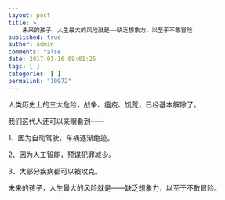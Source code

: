 ```yaml
---
layout: post
title: >
    未来的孩子，人生最大的风险就是——缺乏想象力，以至于不敢冒险
published: true
author: admin
comments: false
date: 2017-01-16 09:01:25
tags: [ ]
categories: [ ]
permalink: "10972"
---
```

人类历史上的三大危险，战争、瘟疫、饥荒，已经基本解除了。

我们这代人还可以亲眼看到——

1、因为自动驾驶，车祸逐渐绝迹。

2、因为人工智能，预谋犯罪减少。

3、大部分疾病都可以被攻克。

未来的孩子，人生最大的风险就是——缺乏想象力，以至于不敢冒险。
